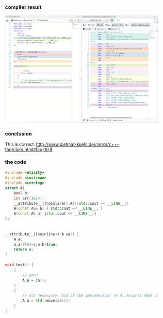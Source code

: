 ﻿### compiler result
![screenshot](images/compiler%20-%20rvo%20and%20move.png)

### conclusion
This is correct: http://www.dietmar-kuehl.de/mirror/c++-faq/ctors.html#faq-10.9

### the code
``` cpp
#include <utility>
#include <iostream>
#include <cstring>
struct A{
    bool b;
    int arr[1024];
    __attribute__((noinline)) A(){std::cout << __LINE__;}
    A(const A&& a) { std::cout << __LINE__; }
    A(const A& a) {std::cout << __LINE__;}
};


__attribute__((noinline)) A ca() {
    A a;
    a.arr[0]=1;a.b=true;
    return a;
}

void test() {
    {
        // good
        A a = ca();
    }
    {
        // not necessary, bad if the implemention of A::A(const A&&) is awful
        A a = std::move(ca());
    }
}
```